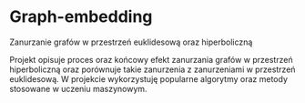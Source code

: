 # Graph-embedding
Zanurzanie grafów w przestrzeń euklidesową oraz hiperboliczną

Projekt opisuje proces oraz końcowy efekt zanurzania grafów w przestrzeń hiperboliczną oraz porównuje takie zanurzenia z zanurzeniami w przestrzeń euklidesową. 
W projekcie wykorzystuję popularne algorytmy oraz metody stosowane w uczeniu maszynowym.
